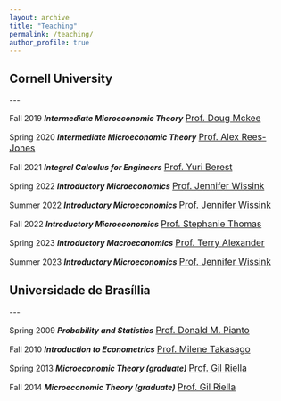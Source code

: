 ```yaml
---
layout: archive
title: "Teaching"
permalink: /teaching/
author_profile: true
---
```



<h2> Cornell University </h2>
---

Fall 2019 ***Intermediate Microeconomic Theory*** [<font size="3">Prof. Doug Mckee</font>](https://dougmckee.net)

Spring 2020 ***Intermediate Microeconomic Theory*** [<font size="3">Prof. Alex Rees-Jones</font>](https://alexreesjones.github.io)

Fall 2021 ***Integral Calculus for Engineers*** [<font size="3">Prof. Yuri Berest</font>](https://math.cornell.edu/yuri-berest)

Spring 2022 ***Introductory Microeconomics*** [<font size="3">Prof. Jennifer Wissink</font>](https://economics.cornell.edu/jennifer-wissink)

Summer 2022 ***Introductory Microeconomics*** [<font size="3">Prof. Jennifer Wissink</font>](https://economics.cornell.edu/jennifer-wissink)

Fall 2022 ***Introductory Microeconomics*** [<font size="3">Prof. Stephanie Thomas</font>](https://www.ilr.cornell.edu/people/stephanie-thomas)

Spring 2023 ***Introductory Macroeconomics*** [<font size="3">Prof. Terry Alexander</font>](https://dyson.cornell.edu/faculty-research/faculty/ta425/)

Summer 2023 ***Introductory Microeconomics*** [<font size="3">Prof. Jennifer Wissink</font>](https://economics.cornell.edu/jennifer-wissink)



<h2> Universidade de Brasíllia </h2>
---

Spring 2009 ***Probability and Statistics*** [<font size="3">Prof. Donald M. Pianto</font>](http://pesquisar.unb.br/professor/donald-matthew-pianto)

Fall 2010 ***Introduction to Econometrics*** [<font size="3">Prof. Milene Takasago</font>](http://www.pesquisar.unb.br/professor/milene-takasago)

Spring 2013 ***Microeconomic Theory (graduate)*** [<font size="3">Prof. Gil Riella</font>](https://sites.google.com/a/nyu.edu/gil-riella-s-page/)

Fall 2014 ***Microeconomic Theory (graduate)*** [<font size="3">Prof. Gil Riella</font>](https://sites.google.com/a/nyu.edu/gil-riella-s-page/)





